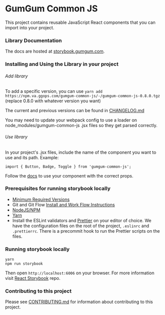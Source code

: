 # GumGum Common JS

This project contains reusable JavaScript React components that you can import into your project.

### Library Documentation
The docs are hosted at [storybook.gumgum.com](https://storybook.gumgum.com).


### Installing and Using the Library in your project
###### Add library
To add a specific version, you can use
`yarn add https://npm.va.ggops.com/gumgum-common-js/-/gumgum-common-js-0.8.0.tgz` (replace 0.8.0 with whatever version you want)

The current and previous versions can be found in [CHANGELOG.md](CHANGELOG.md)

You may need to update your webpack config to use a loader on node_modules/gumgum-common-js .jsx files so they get parsed correctly.

###### Use library
In your project's .jsx files, include the name of the component you want to use and its path. Example:
```
import { Button, Badge, Toggle } from 'gumgum-common-js';

```
Follow the [docs](https://storybook.gumgum.com) to use your component with the correct props.


### Prerequisites for running storybook locally
- [Minimum Required Versions](https://gumgum.jira.com/wiki/pages/viewpage.action?pageId=154304684)
- Git and Git Flow [Install and Work Flow Instructions](https://gumgum.jira.com/wiki/pages/viewpage.action?pageId=138248293)
- [NodeJS/NPM](http://nodejs.org/download/)
- [Yarn](https://yarnpkg.com/)
- Install the ESLint validators and [Prettier](https://prettier.io/docs/en/editors.html) on your editor of choice. We have the configuration files on the root of the project, `.eslinrc` and `.prettierrc`. There is a precommit hook to run the Prettier scripts on the files.

### Running storybook locally
```
yarn
npm run storybook
```

Then open `http://localhost:6006` on your browser. For more information visit [React Storybook](https://github.com/kadirahq/react-storybook) repo.


### Contributing to this project
Please see [CONTRIBUTING.md](CONTRIBUTING.md) for information about contributing to this project.
